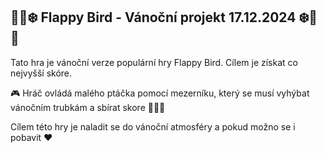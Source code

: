 <h2>🎄🎁❄️ Flappy Bird - Vánoční projekt 17.12.2024 ❄️🎁🎄</h2>
<p>Tato hra je vánoční verze populární hry Flappy Bird. Cílem je získat co nejvyšší skóre.</p>
<p>🎮 Hráč ovládá malého ptáčka pomocí mezerníku, který se musí vyhýbat vánočním trubkám a sbírat skore 🌟🌟🌟</p>
<p> Cílem této hry je naladit se do vánoční atmosféry a pokud možno se i pobavit ❤️</p>
